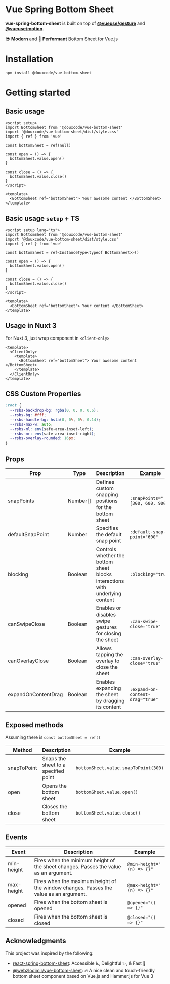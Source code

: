 # Vue Spring Bottom Sheet

**vue-spring-bottom-sheet** is built on top of **[@vueuse/gesture]** and **[@vueuse/motion]**.

😎 **Modern** and 🚀 **Performant** Bottom Sheet for Vue.js

# Installation

```
npm install @douxcode/vue-bottom-sheet
```

# Getting started

## Basic usage

```vue
<script setup>
import BottomSheet from '@douxcode/vue-bottom-sheet'
import '@douxcode/vue-bottom-sheet/dist/style.css'
import { ref } from 'vue'

const bottomSheet = ref(null)

const open = () => {
  bottomSheet.value.open()
}

const close = () => {
  bottomSheet.value.close()
}
</script>

<template>
  <BottomSheet ref="bottomSheet"> Your awesome content </BottomSheet>
</template>
```

## Basic usage `setup` + TS

```vue
<script setup lang="ts">
import BottomSheet from '@douxcode/vue-bottom-sheet'
import '@douxcode/vue-bottom-sheet/dist/style.css'
import { ref } from 'vue'

const bottomSheet = ref<InstanceType<typeof BottomSheet>>()

const open = () => {
  bottomSheet.value.open()
}

const close = () => {
  bottomSheet.value.close()
}
</script>

<template>
  <BottomSheet ref="bottomSheet"> Your content </BottomSheet>
</template>
```

## Usage in Nuxt 3

For Nuxt 3, just wrap component in `<client-only>`

```vue
<template>
  <ClientOnly>
    <template>
      <BottomSheet ref="bottomSheet"> Your awesome content </BottomSheet>
    </template>
  </ClientOnly>
</template>
```

## CSS Custom Properties

```css
:root {
  --rsbs-backdrop-bg: rgba(0, 0, 0, 0.6);
  --rsbs-bg: #fff;
  --rsbs-handle-bg: hsla(0, 0%, 0%, 0.14);
  --rsbs-max-w: auto;
  --rsbs-ml: env(safe-area-inset-left);
  --rsbs-mr: env(safe-area-inset-right);
  --rsbs-overlay-rounded: 16px;
}
```

## Props

| Prop                | Type     | Description                                                                   | Example                          | Defaults |
| ------------------- | -------- | ----------------------------------------------------------------------------- | -------------------------------- | -------- |
| snapPoints          | Number[] | Defines custom snapping positions for the bottom sheet                        | `:snapPoints="[300, 600, 900]"`  | true     |
| defaultSnapPoint    | Number   | Specifies the default snap point                                              | `:default-snap-point="600"`      | true     |
| blocking            | Boolean  | Controls whether the bottom sheet blocks interactions with underlying content | `:blocking="true"`               | true     |
| canSwipeClose       | Boolean  | Enables or disables swipe gestures for closing the sheet                      | `:can-swipe-close="true"`        | true     |
| canOverlayClose     | Boolean  | Allows tapping the overlay to close the sheet                                 | `:can-overlay-close="true"`      | true     |
| expandOnContentDrag | Boolean  | Enables expanding the sheet by dragging its content                           | `:expand-on-content-drag="true"` | true     |

## Exposed methods

Assuming there is `const bottomSheet = ref()`

| Method      | Description                          | Example                              |
| ----------- | ------------------------------------ | ------------------------------------ |
| snapToPoint | Snaps the sheet to a specified point | `bottomSheet.value.snapToPoint(300)` |
| open        | Opens the bottom sheet               | `bottomSheet.value.open()`           |
| close       | Closes the bottom sheet              | `bottomSheet.value.close()`          |

## Events

| Event      | Description                                                                           | Example                   |
| ---------- | ------------------------------------------------------------------------------------- | ------------------------- |
| min-height | Fires when the minimum height of the sheet changes. Passes the value as an argument.  | `@min-height="(n) => {}"` |
| max-height | Fires when the maximum height of the window changes. Passes the value as an argument. | `@max-height="(n) => {}"` |
| opened     | Fires when the bottom sheet is opened                                                 | `@opened="() => {}"`      |
| closed     | Fires when the bottom sheet is closed                                                 | `@closed="() => {}"`      |

## Acknowledgments

This project was inspired by the following:

- [react-spring-bottom-sheet]: Accessible ♿️, Delightful ✨, & Fast 🚀
- [@webzlodimir/vue-bottom-sheet]: 🔥 A nice clean and touch-friendly bottom sheet component based on Vue.js and Hammer.js for Vue 3

[@vueuse/gesture]: https://gesture.vueuse.org/
[@vueuse/motion]: https://motion.vueuse.org/
[react-spring-bottom-sheet]: https://react-spring.bottom-sheet.dev/
[@webzlodimir/vue-bottom-sheet]: https://github.com/vaban-ru/vue-bottom-sheet
